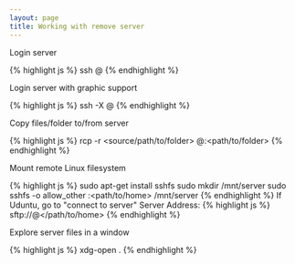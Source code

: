 ```yaml
---
layout: page
title: Working with remove server
---
```


Login server

{% highlight js %} 
ssh <user-name>@<ip>
{% endhighlight %}

Login server with graphic support

{% highlight js %} 
ssh -X <user-name>@<ip>
{% endhighlight %}

Copy files/folder to/from server

{% highlight js %} 
rcp -r <source/path/to/folder> <username>@<ip>:<path/to/folder>
{% endhighlight %}

Mount remote Linux filesystem

{% highlight js %} 
sudo apt-get install sshfs
sudo mkdir /mnt/server
sudo sshfs -o allow_other <user-name>:<path/to/home> /mnt/server
{% endhighlight %}
If Uduntu, go to "connect to server"
Server Address: {% highlight js %} sftp://<user-name>@<ip></ip></path/to/home> {% endhighlight %}

Explore server files in a window

{% highlight js %} 
xdg-open .
{% endhighlight %}